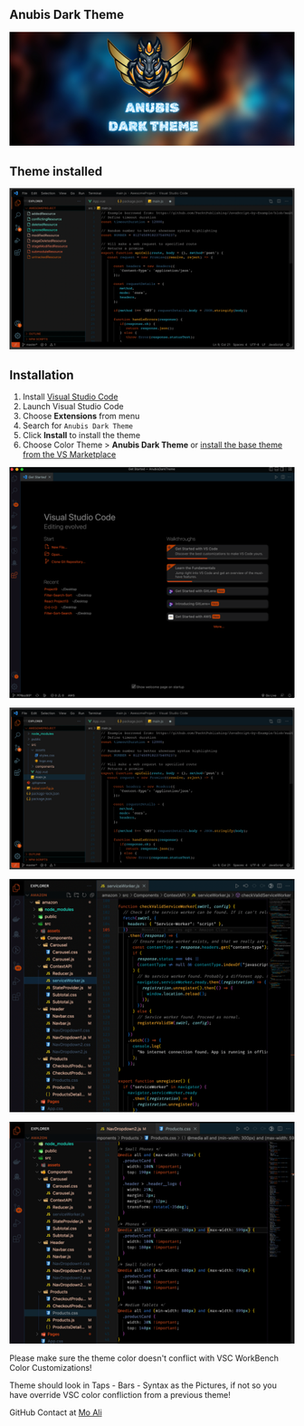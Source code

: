 ## Anubis Dark Theme

![Sky Blue Orange Noen White colour scheme](banner.png)

## Theme installed

![How Theme Looks installed](theme.png)

## Installation

1.  Install [Visual Studio Code](https://code.visualstudio.com/)
2.  Launch Visual Studio Code
3.  Choose **Extensions** from menu
4.  Search for `Anubis Dark Theme`
5.  Click **Install** to install the theme
6.  Choose Color Theme > **Anubis Dark Theme**
or [install the base theme from the VS Marketplace](https://marketplace.visualstudio.com/items?itemName=MoAli.anubis-dark-theme)

![How Theme Looks installed](1.png)

![How Theme Looks installed](2.png)

![How Theme Looks installed](3.png)

![How Theme Looks installed](4.png)

Please make sure the theme color doesn't conflict with VSC WorkBench Color Customizations!

Theme should look in Taps - Bars - Syntax as the Pictures, if not so you have override VSC color confliction from a previous theme!

GitHub Contact at [Mo Ali](https://github.com/devMoAli)
